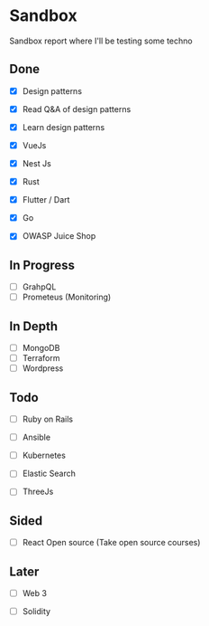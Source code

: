 # Sandbox
Sandbox report where I'll be testing some techno

## Done
- [x] Design patterns
- [X] Read Q&A of design patterns
- [X] Learn design patterns
- [X] VueJs
- [X] Nest Js
- [X] Rust
- [X] Flutter / Dart
- [X] Go
- [X] OWASP Juice Shop


## In Progress
- [ ] GrahpQL
- [ ] Prometeus (Monitoring)

## In Depth
- [ ] MongoDB
- [ ] Terraform
- [ ] Wordpress

## Todo
- [ ] Ruby on Rails

- [ ] Ansible
- [ ] Kubernetes
- [ ] Elastic Search

- [ ] ThreeJs

## Sided
- [ ] React Open source (Take open source courses)

## Later
- [ ] Web 3
- [ ] Solidity


